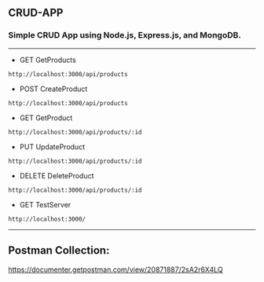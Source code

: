 ## CRUD-APP

### Simple CRUD App using Node.js, Express.js, and MongoDB.

---

- GET GetProducts

`http://localhost:3000/api/products`

- POST CreateProduct
 
`http://localhost:3000/api/products`

- GET GetProduct
 
`http://localhost:3000/api/products/:id`

- PUT UpdateProduct
 
`http://localhost:3000/api/products/:id`

- DELETE DeleteProduct

`http://localhost:3000/api/products/:id`

- GET TestServer
 
`http://localhost:3000/`

---

## Postman Collection: 
https://documenter.getpostman.com/view/20871887/2sA2r6X4LQ
